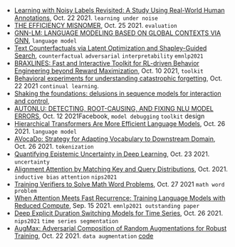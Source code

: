 
- [Learning with Noisy Labels Revisited: A Study Using Real-World Human Annotations](https://arxiv.org/pdf/2110.12088.pdf), Oct. 22 2021. `learning under noise`
- [THE EFFICIENCY MISNOMER](https://arxiv.org/pdf/2110.12894.pdf), Oct. 25 2021. `evaluation`
- [GNN-LM: LANGUAGE MODELING BASED ON GLOBAL CONTEXTS VIA GNN](https://arxiv.org/pdf/2110.08743.pdf), `language model`
- [Text Counterfactuals via Latent Optimization and Shapley-Guided Search](https://arxiv.org/pdf/2110.11589.pdf), `counterfactual` `adversarial` `interpretability` `emnlp2021`
- [BRAXLINES: Fast and Interactive Toolkit for RL-driven Behavior Engineering beyond Reward Maximization](https://arxiv.org/pdf/2110.04686.pdf), Oct. 10 2021, `toolkit`
- [Behavioral experiments for understanding catastrophic forgetting](https://arxiv.org/pdf/2110.10570.pdf), Oct. 22 2021 `continual learning`.
- [Shaking the foundations: delusions in sequence models for interaction and control](https://arxiv.org/pdf/2110.10819.pdf), 
- [AUTONLU: DETECTING, ROOT-CAUSING, AND FIXING NLU MODEL ERRORS](https://arxiv.org/pdf/2110.06384.pdf), Oct. 12 2021Facebook, `model debugging` `toolkit` design
- [Hierarchical Transformers Are More Efficient Language Models](https://arxiv.org/pdf/2110.13711.pdf), Oct. 26 2021. `language model`
- [AVocaDo: Strategy for Adapting Vocabulary to Downstream Domain](https://arxiv.org/pdf/2110.13434.pdf), Oct. 26 2021. `tokenization`
- [Quantifying Epistemic Uncertainty in Deep Learning](https://arxiv.org/pdf/2110.12122.pdf), Oct. 23 2021. `uncertainty`
- [Alignment Attention by Matching Key and Query Distributions](https://arxiv.org/pdf/2110.12567.pdf), Oct. 2021. `inductive bias` `attention` `nips2021`
- [Training Verifiers to Solve Math Word Problems](https://arxiv.org/abs/2110.14168), Oct. 27 2021 `math word problem`
- [When Attention Meets Fast Recurrence: Training Language Models with Reduced Compute](https://arxiv.org/pdf/2102.12459.pdf), Sep. 15 2021. `emnlp2021 outstanding paper`
- [Deep Explicit Duration Switching Models for Time Series](https://arxiv.org/pdf/2110.13878.pdf), Oct. 26 2021. `nips2021` `time series segmentation`
- [AugMax: Adversarial Composition of Random Augmentations for Robust Training](), Oct. 22 2021. `data augmentation` [code](https://arxiv.org/pdf/2110.13771.pdf)
